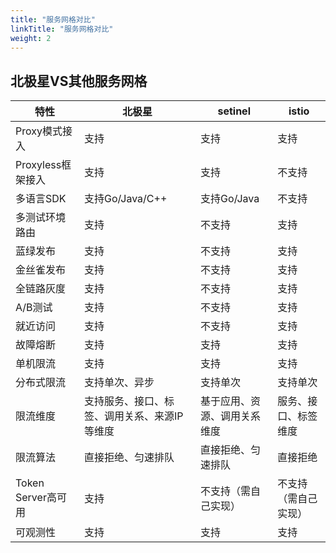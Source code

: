 ```yaml
---
title: "服务网格对比"
linkTitle: "服务网格对比"
weight: 2
---
```


## 北极星VS其他服务网格

| 特性               | 北极星                                       | setinel                      | istio                |
| ------------------ | -------------------------------------------- | ---------------------------- | -------------------- |
| Proxy模式接入      | 支持                                         | 支持                         | 支持                 |
| Proxyless框架接入  | 支持                                         | 支持                         | 不支持               |
| 多语言SDK          | 支持Go/Java/C++                              | 支持Go/Java                  | 不支持               |
| 多测试环境路由     | 支持                                         | 不支持                       | 支持                 |
| 蓝绿发布           | 支持                                         | 不支持                       | 支持                 |
| 金丝雀发布         | 支持                                         | 不支持                       | 支持                 |
| 全链路灰度         | 支持                                         | 不支持                       | 支持                 |
| A/B测试            | 支持                                         | 不支持                       | 支持                 |
| 就近访问           | 支持                                         | 不支持                       | 支持                 |
| 故障熔断           | 支持                                         | 支持                         | 支持                 |
| 单机限流           | 支持                                         | 支持                         | 支持                 |
| 分布式限流         | 支持单次、异步                               | 支持单次                     | 支持单次             |
| 限流维度           | 支持服务、接口、标签、调用关系、来源IP等维度 | 基于应用、资源、调用关系维度 | 服务、接口、标签维度 |
| 限流算法           | 直接拒绝、匀速排队                           | 直接拒绝、匀速排队           | 直接拒绝             |
| Token Server高可用 | 支持                                         | 不支持（需自己实现）         | 不支持（需自己实现） |
| 可观测性           | 支持                                         | 支持                         | 支持                 |

